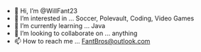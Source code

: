 - 👋 Hi, I’m @WillFant23
- 👀 I’m interested in ... Soccer, Polevault, Coding, Video Games
- 🌱 I’m currently learning ... Java
- 💞️ I’m looking to collaborate on ... anything
- 📫 How to reach me ... FantBros@outlook.com

<!---
WillFant23/WillFant23 is a ✨ special ✨ repository because its `README.md` (this file) appears on your GitHub profile.
You can click the Preview link to take a look at your changes.
--->
